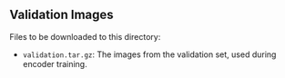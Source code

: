 Validation Images
-----------------

Files to be downloaded to this directory:

* `validation.tar.gz`: The images from the validation set, used during
  encoder training.
